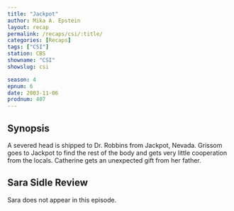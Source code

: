 ```yaml
---
title: "Jackpot"
author: Mika A. Epstein
layout: recap
permalink: /recaps/csi/:title/
categories: [Recaps]
tags: ["CSI"]
station: CBS
showname: "CSI"
showslug: csi

season: 4  
epnum: 6
date: 2003-11-06
prodnum: 407  
---
```


## Synopsis

A severed head is shipped to Dr. Robbins from Jackpot, Nevada. Grissom goes to Jackpot to find the rest of the body and gets very little cooperation from the locals. Catherine gets an unexpected gift from her father.

## Sara Sidle Review

Sara does not appear in this episode.